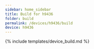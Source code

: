 ```yaml
---
sidebar: home_sidebar
title: Build for h9436
folder: build
permalink: /devices/h9436/build
device: h9436
---
```

{% include templates/device_build.md %}
